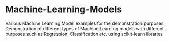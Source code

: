 # Machine-Learning-Models
Various Machine Learning Model examples for the demonstration purposes.
Demonstration of different types of Machine Learning models with different purposes such as Regression, Classification etc. using scikit-learn libraries 
